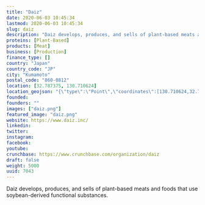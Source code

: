 ```yaml
---
title: "Daiz"
date: 2020-06-03 10:45:34
lastmod: 2020-06-03 10:45:34
slug: daiz
description: "Daiz develops, produces, and sells of plant-based meats and foods that use soybean-derived functional substances."
proteins: [Plant-Based]
products: [Meat]
business: [Production]
finance_type: []
country: "Japan"
country_code: "JP"
city: "Kumamoto"
postal_code: "860-0812"
location: [32.787375, 130.710624]
location_geojson: "{\"type\":\"Point\",\"coordinates\":[130.710624,32.787375]}"
founded: 
founders: ""
images: ["daiz.png"]
featured_image: "daiz.png"
website: https://www.daiz.inc/
linkedin: 
twitter: 
instagram: 
facebook: 
youtube: 
crunchbase: https://www.crunchbase.com/organization/daiz
draft: false
weight: 5000
uuid: 7043
---
```

Daiz develops, produces, and sells of plant-based meats and foods that use soybean-derived functional substances.
